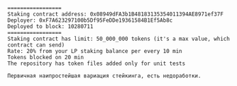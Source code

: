     =================
    Staking contract address: 0x08949dFA3b1B48183135354011394AE8971ef37F 
    Deployer: 0xF7A623297100b5Df95FeDDe19361584B1Ef5Ab8c
    Deployed to block: 10280711
    =================
    Staking contract has limit: 50_000_000 tokens (it's a max value, which contract can send)
    Rate: 20% from your LP staking balance per every 10 min
    Tokens blocked on 20 min
    The repository has token files added only for unit tests

    Первичная наипростейшая вариация стейкинга, есть недоработки.
